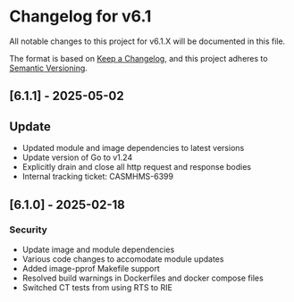 # Changelog for v6.1

All notable changes to this project for v6.1.X will be documented in this file.

The format is based on [Keep a Changelog](https://keepachangelog.com/en/1.0.0/),
and this project adheres to [Semantic Versioning](https://semver.org/spec/v2.0.0.html).

## [6.1.1] - 2025-05-02

## Update

- Updated module and image dependencies to latest versions
- Update version of Go to v1.24
- Explicitly drain and close all http request and response bodies
- Internal tracking ticket: CASMHMS-6399

## [6.1.0] - 2025-02-18

### Security

- Update image and module dependencies
- Various code changes to accomodate module updates
- Added image-pprof Makefile support
- Resolved build warnings in Dockerfiles and docker compose files
- Switched CT tests from using RTS to RIE
